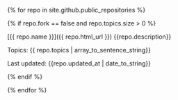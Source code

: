 {% for repo in site.github.public_repositories %}

{% if repo.fork == false and repo.topics.size > 0 %}

[{{ repo.name }}]({{ repo.html_url }})
{{repo.description}}

Topics: {{ repo.topics | array_to_sentence_string}}

Last updated: {{repo.updated_at | date_to_string}}

{% endif %}

{% endfor %}